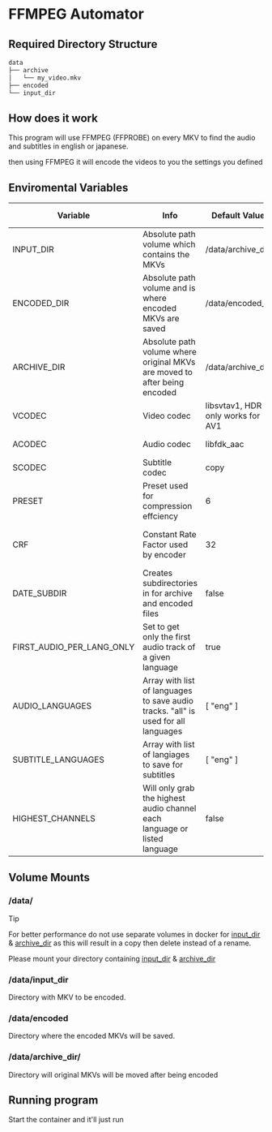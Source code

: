 # FFMPEG Automator

## Required Directory Structure

```sh
data
├── archive
│   └── my_video.mkv
├── encoded
└── input_dir
```

## How does it work

This program will use FFMPEG (FFPROBE) on every MKV to find the audio and subtitles in english or japanese.

then using FFMPEG it will encode the videos to you the settings you defined

## Enviromental Variables

| Variable | Info | Default Values | Allowed Values |
|-|-|-|-|
| INPUT_DIR | Absolute path volume which contains the MKVs | /data/archive_dir | Absolute Path |
| ENCODED_DIR | Absolute path volume and is where encoded MKVs are saved | /data/encoded_dir | Absolute Path |
| ARCHIVE_DIR | Absolute path volume where original MKVs are moved to after being encoded | /data/archive_dir | Absolute Path |
| VCODEC | Video codec | libsvtav1, HDR only works for AV1 | See FFMPEG documentation |
| ACODEC | Audio codec | libfdk_aac | See FFMPEG documentation |
| SCODEC | Subtitle codec | copy | See FFMPEG documentation |
| PRESET | Preset used for compression effciency | 6 | Depends on VCODEC, see FFMPEG documentation |
| CRF | Constant Rate Factor used by encoder | 32 | Depends on VCODEC, see FFMPEG documentation |
| DATE_SUBDIR | Creates subdirectories in for archive and encoded files | false | boolean |
| FIRST_AUDIO_PER_LANG_ONLY | Set to get only the first audio track of a given language | true | boolean |
| AUDIO_LANGUAGES | Array with list of languages to save audio tracks. "all" is used for all languages | [ "eng" ] | Array of strings ex. [ "eng", "jpn" ] |
| SUBTITLE_LANGUAGES | Array with list of langiages to save for subtitles | [ "eng" ] | Array of strings ex. [ "eng", "jpn" ] |
| HIGHEST_CHANNELS | Will only grab the highest audio channel each language or listed language | false | boolean |

## Volume Mounts

### /data/

> [!TIP]
> For better performance do not use separate volumes in docker for [input_dir](#datainput_dir) &
> [archive_dir](#dataarchive_dir) as this will result in a copy then delete instead of a rename.

Please mount your directory containing [input_dir](#datainput_dir) & [archive_dir](#dataarchive_dir)

### /data/input_dir

Directory with MKV to be encoded.

### /data/encoded

Directory where the encoded MKVs will be saved.

### /data/archive_dir/

Directory will original MKVs will be moved after being encoded

## Running program

Start the container and it'll just run
